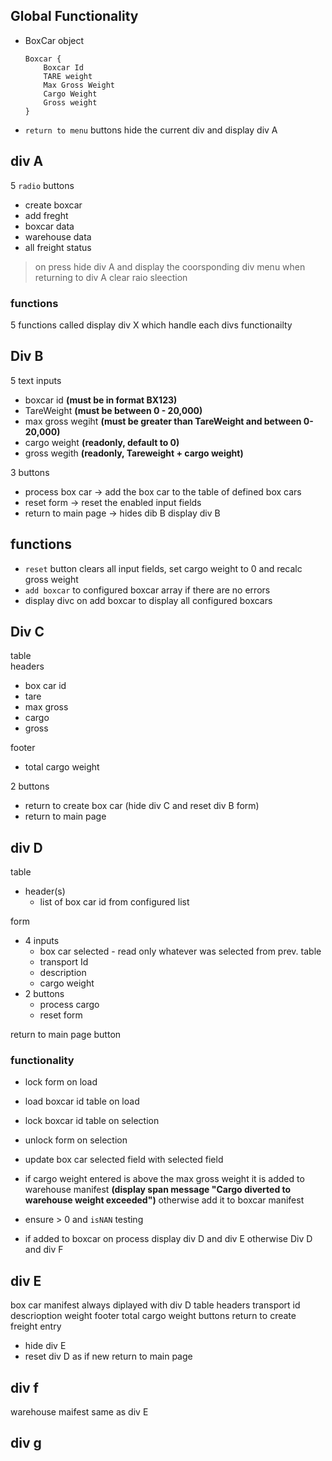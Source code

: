 ## Global Functionality
- BoxCar object
    ```
    Boxcar {
        Boxcar Id
        TARE weight
        Max Gross Weight
        Cargo Weight
        Gross weight
    }
    ```
- `return to menu` buttons hide the current div and display div A

##  div A

5 `radio` buttons 
- create boxcar
- add freght 
- boxcar data
- warehouse data
- all freight status

> on press hide div A and display the coorsponding div menu
when returning to div A clear raio sleection

### functions

5 functions called display div X which handle each divs functionailty

## Div B

5 text inputs
- boxcar id **(must be in format BX123)**
- TareWeight **(must be between 0 - 20,000)**
- max gross wegiht **(must be greater than TareWeight and between 0-20,000)**
- cargo weight **(readonly, default to 0)**
- gross wegith **(readonly, Tareweight + cargo weight)**

3 buttons
- process box car -> add the box car to the table of defined box cars
- reset form -> reset the enabled input fields
- return to main page -> hides dib B display div B

## functions

- `reset` button clears all input fields, set cargo weight to 0 and recalc gross weight
- `add boxcar` to configured boxcar array if there are no errors
- display divc on add boxcar to display all configured boxcars

## Div C
table\
headers
- box car id
- tare
- max gross
- cargo
- gross

footer
- total cargo weight

2 buttons
- return to create box car (hide div C and reset div B form)
- return to main page

## div D

table
- header(s)
  - list of box car id from configured list 

form
- 4 inputs 
  - box car selected - read only whatever was selected from prev. table
  - transport Id
  - description
  - cargo weight
- 2 buttons
  - process cargo 
  - reset form

return to main page button

### functionality
- lock form on load
- load boxcar id table on load
- lock boxcar id table on selection
- unlock form on selection
- update box car selected field with selected field

- if cargo weight entered is above the max gross weight it is added to warehouse manifest **(display span message "Cargo diverted to warehouse weight exceeded")** otherwise add it to boxcar manifest
- ensure > 0 and `isNAN` testing
- if added to boxcar on process display div D and div E
otherwise Div D and div F

## div E
box car manifest
always diplayed with div D
table
headers
transport id
descrioption
weight
footer
total cargo weight
buttons
return to create freight entry
- hide div E
- reset div D as if new
return to main page
## div f
warehouse maifest
same as div E
## div g
